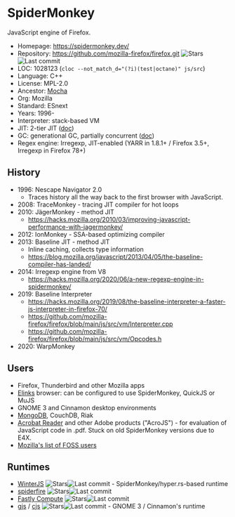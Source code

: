 # SpiderMonkey

JavaScript engine of Firefox.

* Homepage:     https://spidermonkey.dev/
* Repository:   https://github.com/mozilla-firefox/firefox.git <span class="shields"><img src="https://img.shields.io/github/stars/mozilla-firefox/firefox?label=&style=flat-square" alt="Stars" title="Stars"><img src="https://img.shields.io/github/last-commit/mozilla-firefox/firefox?label=&style=flat-square" alt="Last commit" title="Last commit"></span>
* LOC:          1028123 (`cloc --not_match_d="(?i)(test|octane)" js/src`)
* Language:     C++
* License:      MPL-2.0
* Ancestor:     [Mocha](mocha.md)
* Org:          Mozilla
* Standard:     ESnext
* Years:        1996-
* Interpreter:  stack-based VM
* JIT:          2-tier JIT ([doc](https://firefox-source-docs.mozilla.org/js/index.html))
* GC:           generational GC, partially concurrent ([doc](https://firefox-source-docs.mozilla.org/js/gc.html))
* Regex engine: Irregexp, JIT-enabled (YARR in 1.8.1+ / Firefox 3.5+, Irregexp in Firefox 78+)

## History

* 1996: Nescape Navigator 2.0
  * Traces history all the way back to the first browser with JavaScript.
* 2008: TraceMonkey - tracing JIT compiler for hot loops
* 2010: JägerMonkey - method JIT
  * https://hacks.mozilla.org/2010/03/improving-javascript-performance-with-jagermonkey/
* 2012: IonMonkey - SSA-based optimizing compiler
* 2013: Baseline JIT - method JIT
  * Inline caching, collects type information
  * https://blog.mozilla.org/javascript/2013/04/05/the-baseline-compiler-has-landed/
* 2014: Irregexp engine from V8
  * https://hacks.mozilla.org/2020/06/a-new-regexp-engine-in-spidermonkey/
* 2019: Baseline Interpreter
  * https://hacks.mozilla.org/2019/08/the-baseline-interpreter-a-faster-js-interpreter-in-firefox-70/
  * https://github.com/mozilla-firefox/firefox/blob/main/js/src/vm/Interpreter.cpp
  * https://github.com/mozilla-firefox/firefox/blob/main/js/src/vm/Opcodes.h
* 2020: WarpMonkey

## Users

* Firefox, Thunderbird and other Mozilla apps
* [Elinks](https://github.com/rkd77/elinks) browser: can be configured to use SpiderMonkey, QuickJS or MuJS
* GNOME 3 and Cinnamon desktop environments
* [MongoDB](https://github.com/mongodb/mongo/tree/master/src/mongo/scripting), CouchDB, Riak
* [Acrobat Reader](https://opensource.adobe.com/dc-acrobat-sdk-docs/library/jsapiref/index.html) and other Adobe products ("AcroJS") - for evaluation of JavaScript code in .pdf. Stuck on old SpiderMonkey versions due to E4X.
* [Mozilla's list of FOSS users](https://web.archive.org/web/20210506104010/https://developer.mozilla.org/en-US/docs/Mozilla/Projects/SpiderMonkey/FOSS)

## Runtimes

* [WinterJS](https://github.com/wasmerio/winterjs) <span class="shields"><img src="https://img.shields.io/github/stars/wasmerio/winterjs?label=&style=flat-square" alt="Stars" title="Stars"><img src="https://img.shields.io/github/last-commit/wasmerio/winterjs?label=&style=flat-square" alt="Last commit" title="Last commit"></span> - SpiderMonkey/hyper.rs-based runtime
* [spiderfire](https://github.com/Redfire75369/spiderfire) <span class="shields"><img src="https://img.shields.io/github/stars/Redfire75369/spiderfire?label=&style=flat-square" alt="Stars" title="Stars"><img src="https://img.shields.io/github/last-commit/Redfire75369/spiderfire?label=&style=flat-square" alt="Last commit" title="Last commit"></span>
* [Fastly Compute](https://github.com/fastly/js-compute-runtime) <span class="shields"><img src="https://img.shields.io/github/stars/fastly/js-compute-runtime?label=&style=flat-square" alt="Stars" title="Stars"><img src="https://img.shields.io/github/last-commit/fastly/js-compute-runtime?label=&style=flat-square" alt="Last commit" title="Last commit"></span>
* [gjs](https://gitlab.gnome.org/GNOME/gjs) / [cjs](https://github.com/linuxmint/cjs) <span class="shields"><img src="https://img.shields.io/github/stars/linuxmint/cjs?label=&style=flat-square" alt="Stars" title="Stars"><img src="https://img.shields.io/github/last-commit/linuxmint/cjs?label=&style=flat-square" alt="Last commit" title="Last commit"></span> - GNOME 3 / Cinnamon's runtime
